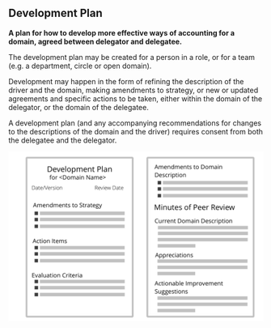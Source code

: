 ## Development Plan

**A plan for how to develop more effective ways of accounting for a domain, agreed between delegator and delegatee.**

The development plan may be created for a person in a role, or for a team (e.g. a department, circle or open domain).

Development may happen in the form of refining the description of the driver and the domain, making amendments to strategy, or new or updated agreements and specific actions to be taken, either within the domain of the delegator, or the domain of the delegatee.

A development plan (and any accompanying recommendations for changes to the  descriptions of the domain and the driver) requires consent from both the delegatee and the delegator.

![A template for development plans](img/templates/development-plan-template.png)
